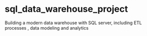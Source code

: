 # sql_data_warehouse_project
Building a modern data warehouse with SQL server, including ETL processes , data modeling and analytics
